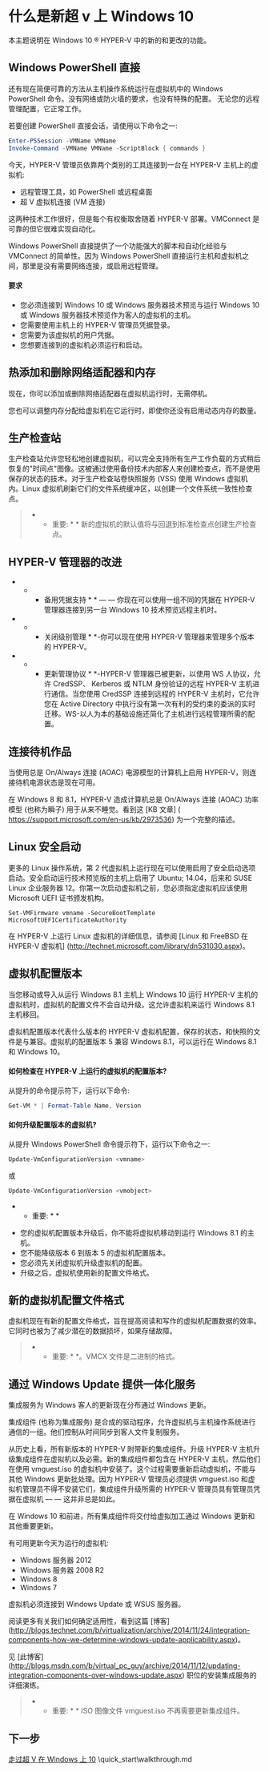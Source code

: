 ﻿# 什么是新超 v 上 Windows 10

本主题说明在 Windows 10 ® HYPER-V 中的新的和更改的功能。

## Windows PowerShell 直接

还有现在简便可靠的方法从主机操作系统运行在虚拟机中的 Windows PowerShell 命令。没有网络或防火墙的要求，也没有特殊的配置。
无论您的远程管理配置，它正常工作。

若要创建 PowerShell 直接会话，请使用以下命令之一:

``` PowerShell
Enter-PSSession -VMName VMName
Invoke-Command -VMName VMName -ScriptBlock { commands }
```

今天，HYPER-V 管理员依靠两个类别的工具连接到一台在 HYPER-V 主机上的虚拟机:
- 远程管理工具，如 PowerShell 或远程桌面
- 超 V 虚拟机连接 (VM 连接)

这两种技术工作很好，但是每个有权衡取舍随着 HYPER-V 部署。VMConnect 是可靠的但它很难实现自动化。 

Windows PowerShell 直接提供了一个功能强大的脚本和自动化经验与 VMConnect 的简单性。因为 Windows PowerShell 直接运行主机和虚拟机之间，那里是没有需要网络连接，或启用远程管理。

#### 要求
- 您必须连接到 Windows 10 或 Windows 服务器技术预览与运行 Windows 10 或 Windows 服务器技术预览作为客人的虚拟机的主机。
- 您需要使用主机上的 HYPER-V 管理员凭据登录。
- 您需要为该虚拟机的用户凭据。
- 您想要连接到的虚拟机必须运行和启动。


## 热添加和删除网络适配器和内存

现在，你可以添加或删除网络适配器在虚拟机运行时，无需停机。 

您也可以调整内存分配给虚拟机在它运行时，即使你还没有启用动态内存的数量。

## 生产检查站

生产检查站允许您轻松地创建虚拟机，可以完全支持所有生产工作负载的方式稍后恢复的"时间点"图像。这被通过使用备份技术内部客人来创建检查点，而不是使用保存的状态的技术。对于生产检查站卷快照服务 (VSS) 使用 Windows 虚拟机内。Linux 虚拟机刷新它们的文件系统缓冲区，以创建一个文件系统一致性检查点。 


> * * 重要: * * 新的虚拟机的默认值将与回退到标准检查点创建生产检查点。 
 

## HYPER-V 管理器的改进

- * * 备用凭据支持 * * — — 你现在可以使用一组不同的凭据在 HYPER-V 管理器连接到另一台 Windows 10 技术预览远程主机时。 

- * * 关闭级别管理 * *-你可以现在使用 HYPER-V 管理器来管理多个版本的 HYPER-V。

- * * 更新管理协议 * *-HYPER-V 管理器已被更新，以使用 WS 人协议，允许 CredSSP、 Kerberos 或 NTLM 身份验证的远程 HYPER-V 主机进行通信。当您使用 CredSSP 连接到远程的 HYPER-V 主机时，它允许您在 Active Directory 中执行没有第一次有利的受约束的委派的实时迁移。WS-以人为本的基础设施还简化了主机进行远程管理所需的配置。


## 连接待机作品 

当使用总是 On/Always 连接 (AOAC) 电源模型的计算机上启用 HYPER-V，则连接待机电源状态是现在可用。

在 Windows 8 和 8.1，HYPER-V 造成计算机总是 On/Always 连接 (AOAC) 功率模型 (也称为瞬子) 用于从来不睡觉。看到这 [KB 文章] (
https://support.microsoft.com/en-us/kb/2973536) 为一个完整的描述。


## Linux 安全启动 

更多的 Linux 操作系统，第 2 代虚拟机上运行现在可以使用启用了安全启动选项启动。安全启动运行技术预览版的主机上启用了 Ubuntu; 14.04，后来和 SUSE Linux 企业服务器 12。你第一次启动虚拟机之前，您必须指定虚拟机应该使用 Microsoft UEFI 证书颁发机构。

    Set-VMFirmware vmname -SecureBootTemplate MicrosoftUEFICertificateAuthority

在 HYPER-V 上运行 Linux 虚拟机的详细信息，请参阅 [Linux 和 FreeBSD 在 HYPER-V 虚拟机] (http://technet.microsoft.com/library/dn531030.aspx)。
 
 
## 虚拟机配置版本 

当您移动或导入从运行 Windows 8.1 主机上 Windows 10 运行 HYPER-V 主机的虚拟机时，虚拟机的配置文件不会自动升级。这允许虚拟机来运行 Windows 8.1 主机移回。 

虚拟机配置版本代表什么版本的 HYPER-V 虚拟机配置，保存的状态，和快照的文件是与兼容。虚拟机的配置版本 5 兼容 Windows 8.1，可以运行在 Windows 8.1 和 Windows 10。

#### 如何检查在 HYPER-V 上运行的虚拟机的配置版本? 

从提升的命令提示符下，运行以下命令:

``` PowerShell
Get-VM * | Format-Table Name, Version
```

#### 如何升级配置版本的虚拟机?  

从提升 Windows PowerShell 命令提示符下，运行以下命令之一:

``` PowerShell
Update-VmConfigurationVersion <vmname>
```

或

``` PowerShell
Update-VmConfigurationVersion <vmobject>
```


* * 重要: * *
- 您的虚拟机配置版本升级后，你不能将虚拟机移动到运行 Windows 8.1 的主机。
- 您不能降级版本 6 到版本 5 的虚拟机配置版本。
- 您必须先关闭虚拟机升级虚拟机的配置。
- 升级之后，虚拟机使用新的配置文件格式。


## 新的虚拟机配置文件格式

虚拟机现在有新的配置文件格式，旨在提高阅读和写作的虚拟机配置数据的效率。它同时也被为了减少潜在的数据损坏，如果存储故障。 


> * * 重要: * *。VMCX 文件是二进制的格式。



## 通过 Windows Update 提供一体化服务

集成服务为 Windows 客人的更新现在分布通过 Windows 更新。

集成组件 (也称为集成服务) 是合成的驱动程序，允许虚拟机与主机操作系统进行通信的一组。他们控制从时间同步到客人文件复制服务。

从历史上看，所有新版本的 HYPER-V 附带新的集成组件。升级 HYPER-V 主机升级集成组件在虚拟机以及必需。新的集成组件都包含在 HYPER-V 主机，然后他们在使用 vmguest.iso 的虚拟机中安装了。这个过程需要重新启动虚拟机，不能与其他 Windows 更新批处理。因为 HYPER-V 管理员必须提供 vmguest.iso 和虚拟机管理员不得不安装它们，集成组件升级所需的 HYPER-V 管理员具有管理员凭据在虚拟机 — — 这并非总是如此。

在 Windows 10 和前进，所有集成组件将交付给虚拟加工通过 Windows 更新和其他重要更新。

有可用更新今天为运行的虚拟机:
*  Windows 服务器 2012
*  Windows 服务器 2008 R2
*  Windows 8
*  Windows 7

虚拟机必须连接到 Windows Update 或 WSUS 服务器。

阅读更多有关我们如何确定适用性，看到这篇 [博客] (http://blogs.technet.com/b/virtualization/archive/2014/11/24/integration-components-how-we-determine-windows-update-applicability.aspx)。


见 [此博客] (http://blogs.msdn.com/b/virtual_pc_guy/archive/2014/11/12/updating-integration-components-over-windows-update.aspx) 职位的安装集成服务的详细演练。


> * * 重要: * * ISO 图像文件 vmguest.iso 不再需要更新集成组件。




## 下一步
[走过超 V 在 Windows 上 10](..) \quick_start\walkthrough.md 
